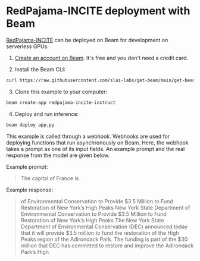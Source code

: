 # RedPajama-INCITE deployment with Beam

[RedPajama-INCITE](https://huggingface.co/togethercomputer/RedPajama-INCITE-Instruct-3B-v1) can be deployed on Beam for development
on serverless GPUs.

1. [Create an account on Beam](https://beam.cloud). It's free and you don't need a credit card.

2. Install the Beam CLI:

```bash
curl https://raw.githubusercontent.com/slai-labs/get-beam/main/get-beam.sh -sSfL | sh
```

3. Clone this example to your computer:

```python
beam create-app redpajama-incite-instruct
```

4. Deploy and run inference:

```python
beam deploy app.py
```

This example is called through a webhook. Webhooks are used for deploying
functions that run asynchronously on Beam. Here, the webhook takes a prompt
as one of its input fields. An example prompt and the real response from the
model are given below.

Example prompt:
> The capital of France is

Example response: 
>  of Environmental Conservation to Provide $3.5 Million to Fund Restoration of New York’s High Peaks
New York State Department of Environmental Conservation to Provide $3.5 Million to Fund Restoration of New York’s High Peaks
The New York State Department of Environmental Conservation (DEC) announced today that it will provide $3.5 million to fund the restoration of the High Peaks region of the Adirondack Park. The funding is part of the $30 million that DEC has committed to restore and improve the Adirondack Park’s High
